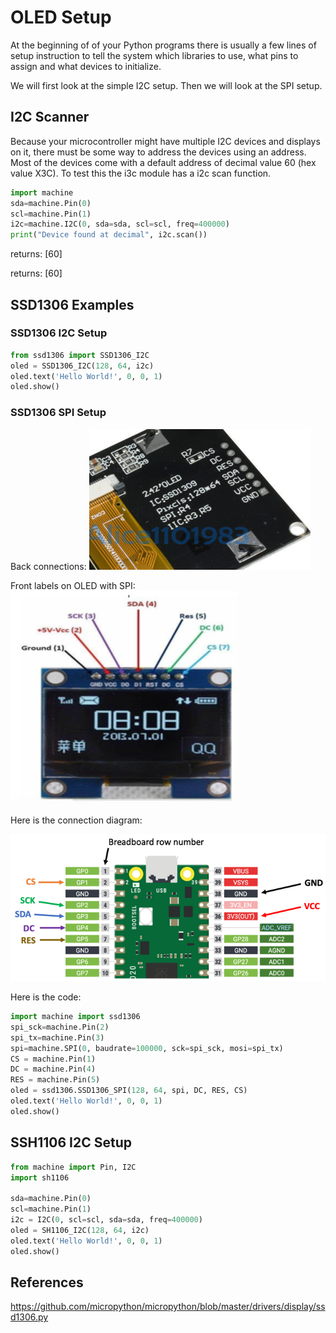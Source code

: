 # OLED Setup

At the beginning of of your Python programs there is usually a few lines of setup instruction to tell the system which libraries to use, what pins to assign and what devices to initialize.

We will first look at the simple I2C setup.  Then we will look at the SPI setup.

## I2C Scanner
Because your microcontroller might have multiple I2C devices and displays on it, there must be some way to address the devices using an address.  Most of the devices come with a default address of decimal value 60 (hex value X3C).  To test this the i3c module has a i2c scan function.

```py
import machine
sda=machine.Pin(0)
scl=machine.Pin(1)
i2c=machine.I2C(0, sda=sda, scl=scl, freq=400000)
print("Device found at decimal", i2c.scan())
```

returns: [60]

returns: [60]

## SSD1306 Examples

### SSD1306 I2C Setup

```py
from ssd1306 import SSD1306_I2C
oled = SSD1306_I2C(128, 64, i2c)
oled.text('Hello World!', 0, 0, 1)
oled.show()
```

### SSD1306 SPI Setup

Back connections:
![](../img/oled-back-connections.png)

Front labels on OLED with SPI:
![](../img/oled-spi-connections.png)

Here is the connection diagram:

![](../img/spi-connectins.png)

Here is the code:

```python
import machine import ssd1306
spi_sck=machine.Pin(2)
spi_tx=machine.Pin(3)
spi=machine.SPI(0, baudrate=100000, sck=spi_sck, mosi=spi_tx)
CS = machine.Pin(1)
DC = machine.Pin(4)
RES = machine.Pin(5)
oled = ssd1306.SSD1306_SPI(128, 64, spi, DC, RES, CS)
oled.text('Hello World!', 0, 0, 1)
oled.show()
```

## SSH1106 I2C Setup

```py
from machine import Pin, I2C
import sh1106

sda=machine.Pin(0)
scl=machine.Pin(1)
i2c = I2C(0, scl=scl, sda=sda, freq=400000)
oled = SH1106_I2C(128, 64, i2c)
oled.text('Hello World!', 0, 0, 1)
oled.show()
```

## References

https://github.com/micropython/micropython/blob/master/drivers/display/ssd1306.py